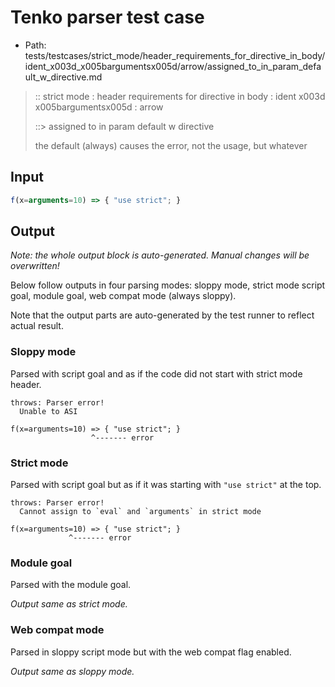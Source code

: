# Tenko parser test case

- Path: tests/testcases/strict_mode/header_requirements_for_directive_in_body/ident_x003d_x005bargumentsx005d/arrow/assigned_to_in_param_default_w_directive.md

> :: strict mode : header requirements for directive in body : ident x003d x005bargumentsx005d : arrow
>
> ::> assigned to in param default w directive
>
> the default (always) causes the error, not the usage, but whatever

## Input


`````js
f(x=arguments=10) => { "use strict"; }
`````

## Output

_Note: the whole output block is auto-generated. Manual changes will be overwritten!_

Below follow outputs in four parsing modes: sloppy mode, strict mode script goal, module goal, web compat mode (always sloppy).

Note that the output parts are auto-generated by the test runner to reflect actual result.

### Sloppy mode

Parsed with script goal and as if the code did not start with strict mode header.

`````
throws: Parser error!
  Unable to ASI

f(x=arguments=10) => { "use strict"; }
                  ^------- error
`````

### Strict mode

Parsed with script goal but as if it was starting with `"use strict"` at the top.

`````
throws: Parser error!
  Cannot assign to `eval` and `arguments` in strict mode

f(x=arguments=10) => { "use strict"; }
             ^------- error
`````


### Module goal

Parsed with the module goal.

_Output same as strict mode._

### Web compat mode

Parsed in sloppy script mode but with the web compat flag enabled.

_Output same as sloppy mode._
